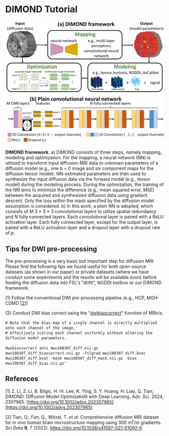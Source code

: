 
# DIMOND Tutorial
![DIMOND framework](https://github.com/Lthinker/DIMOND/blob/main/Images/DIMOND_Framewor1.png)

**DIMOND framework**. a) DIMOND consists of three steps, namely mapping, modeling and optimization. For the mapping, a neural network (NN) is utilized to transform input diffusion MRI data to unknown parameters of a diffusion model (e.g., one b = 0 image and six component maps for the diffusion tensor model). NN-estimated parameters are then used to synthesize the input diffusion data via the forward model (e.g., tensor model) during the modeling process. During the optimization, the training of the NN aims to minimize the difference (e.g., mean squared error, MSE) between the acquired and synthesized diffusion data using gradient descent. Only the loss within the mask specified by the diffusion model assumption is considered. b) In this work, a plain NN is adopted, which consists of _M_ 3 × 3 × 3 convolutional layers to utilize spatial redundancy and _N_ fully connected layers. Each convolutional layer is paired with a ReLU activation layer. Each fully connected layer, except for the output layer, is paired with a ReLU activation layer and a dropout layer with a dropout rate of _p_.

## **Tips for DWI pre-processing**
The pre-processing is a very basic but important step for diffusion MRI. Please find the following tips we found useful for both open-source datasets (as shown in our paper) or private datasets (where we have conduct some experiments and the results will be available soon) before feeding the diffusion data into FSL's "dtifit", NODDI toolbox or our DIMOND framework.

(1) Follow the conventional DWI pre-processing pipeline (e.g., HCP, MGH-CDMD [[2](https://doi.org/10.1038/s41597-021-01092-6)])

(2) Conduct DWI bias correct using the "[dwibiascorrect](https://mrtrix.readthedocs.io/en/dev/reference/commands/dwibiascorrect.html)" function of MRtrix. 
```
# Note that the bias map of a single channel is directly multiplied onto each channel of the image,
# effectively scaling each channel uniformly without altering the diffusion model parameters. 

dwibiascorrect ants mwu100307_diff.nii.gz mwu100307_diff_biascorrect.nii.gz -fslgrad mwu100307_diff.bvec mwu100307_diff.bval -mask mwu100307_diff_mask.nii.gz -bias mwu100307_diff_bias.nii.gz'
```

## **Refereces**

[1] Z. Li, Z. Li, B. Bilgic, H.-H. Lee, K. Ying, S. Y. Huang, H. Liao, Q. Tian, DIMOND: DIffusion Model OptimizatioN with Deep Learning. _Adv. Sci._  2024, 2307965. [https://doi.org/10.1002/advs.202307965](https://doi.org/10.1002/advs.202307965)

[2] Tian, Q., Fan, Q., Witzel, T. _et al._ Comprehensive diffusion MRI dataset for in vivo human brain microstructure mapping using 300 mT/m gradients. _Sci Data_  **9**, 7 (2022). https://doi.org/10.1038/s41597-021-01092-6

